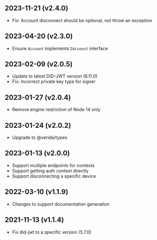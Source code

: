 2023-11-21 (v2.4.0)
-------------------

- Fix: Account disconnect should be optional, not throw an exception

2023-04-20 (v2.3.0)
-------------------

- Ensure `Account` implements `IAccount` interface

2023-02-09 (v2.0.5)
-------------------

- Update to latest DID-JWT version (6.11.0)
- Fix: Incorrect private key type for signer

2023-01-27 (v2.0.4)
-------------------

- Remove engine restriction of Node 14 only

2023-01-24 (v2.0.2)
-------------------

- Upgrade to @verida/types


2023-01-13 (v2.0.0)
-------------------

- Support multiple endpoints for contexts
- Support getting auth context directly
- Support disconnecting a specific device

2022-03-10 (v1.1.9)
-------------------

- Changes to support documentation generation

2021-11-13 (v1.1.4)
-------------------

- Fix did-jwt to a specific version (5.7.0)
